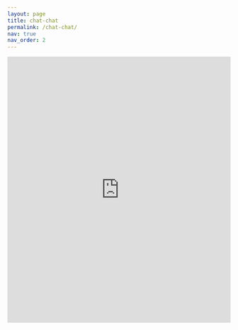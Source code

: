 ```yaml
---
layout: page
title: chat-chat
permalink: /chat-chat/
nav: true
nav_order: 2
---
```

<!-- Google Calendar Appointment Scheduling begin -->
<iframe src="https://calendar.google.com/calendar/appointments/schedules/AcZssZ1etclGIExm4nUE-rfumLI1gFCVTMOUZRIJXr1NXwXQ5duegq1Zo8yj0Fl7TE-igE4gEY9SUgaB?gv=true" style="border: 0" width="100%" height="600" frameborder="0"></iframe>
<!-- end Google Calendar Appointment Scheduling -->